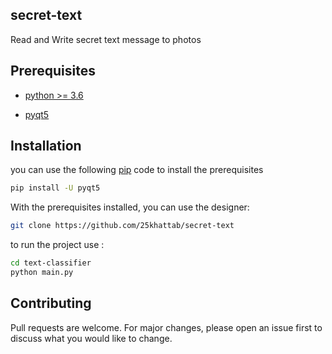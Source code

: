 ## secret-text
Read and Write secret text message to photos

## Prerequisites
- [python >= 3.6](https://www.python.org/downloads/)

- [pyqt5](https://pypi.org/project/PyQt5/)

## Installation
you can use the following [pip](https://pip.pypa.io/en/stable/) code to install the prerequisites
```bash
pip install -U pyqt5
```
With the prerequisites installed, you can use the designer:
```bash
git clone https://github.com/25khattab/secret-text
```
to run the project use :
```bash
cd text-classifier
python main.py
```

## Contributing
Pull requests are welcome. For major changes, please open an issue first to discuss what you would like to change.
